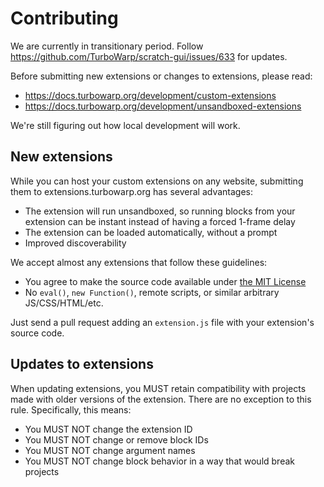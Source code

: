 # Contributing

We are currently in transitionary period. Follow https://github.com/TurboWarp/scratch-gui/issues/633 for updates.

Before submitting new extensions or changes to extensions, please read:

 - https://docs.turbowarp.org/development/custom-extensions
 - https://docs.turbowarp.org/development/unsandboxed-extensions

We're still figuring out how local development will work.

## New extensions

While you can host your custom extensions on any website, submitting them to extensions.turbowarp.org has several advantages:

 - The extension will run unsandboxed, so running blocks from your extension can be instant instead of having a forced 1-frame delay
 - The extension can be loaded automatically, without a prompt
 - Improved discoverability

We accept almost any extensions that follow these guidelines:

 - You agree to make the source code available under [the MIT License](LICENSE)
 - No `eval()`, `new Function()`, remote scripts, or similar arbitrary JS/CSS/HTML/etc.

Just send a pull request adding an `extension.js` file with your extension's source code.

## Updates to extensions

When updating extensions, you MUST retain compatibility with projects made with older versions of the extension. There are no exception to this rule. Specifically, this means:

 - You MUST NOT change the extension ID
 - You MUST NOT change or remove block IDs
 - You MUST NOT change argument names
 - You MUST NOT change block behavior in a way that would break projects
